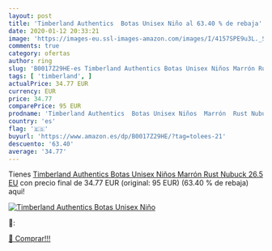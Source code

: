 ```yaml
---
layout: post
title: 'Timberland Authentics  Botas Unisex Niño al 63.40 % de rebaja'
date: 2020-01-12 20:33:21
image: 'https://images-eu.ssl-images-amazon.com/images/I/4157SPE9u3L._SL200_.jpg'
comments: true
category: ofertas
author: ring
slug: 'B0017Z29HE-es Timberland Authentics Botas Unisex Niños Marrón Rust...'
tags: [ 'timberland', ]
actualPrice: 34.77 EUR
currency: EUR
price: 34.77
comparePrice: 95 EUR
prodname: 'Timberland Authentics  Botas Unisex Niños  Marrón  Rust Nubuck   26.5 EU'
country: 'es'
flag: '🇪🇸'
buyurl: 'https://www.amazon.es/dp/B0017Z29HE/?tag=tolees-21'
descuento: '63.40'
average: '34.77'
---
```


Tienes [Timberland Authentics  Botas Unisex Niños  Marrón  Rust Nubuck   26.5 EU](https://www.amazon.es/dp/B0017Z29HE/?tag=tolees-21) con precio final de  34.77 EUR (original: 95 EUR) (63.40 %  de rebaja) aqui!

[![Timberland Authentics  Botas Unisex Niño](https://images-eu.ssl-images-amazon.com/images/I/4157SPE9u3L._SL200_.jpg)](https://www.amazon.es/dp/B0017Z29HE/?tag=tolees-21)

🔎:


[🛒 Comprar!!!](https://www.amazon.es/dp/B0017Z29HE/?tag=tolees-21)
